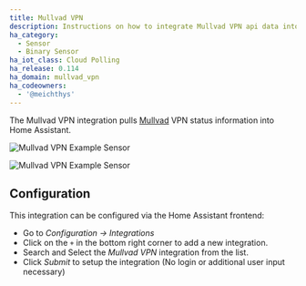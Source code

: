 ```yaml
---
title: Mullvad VPN
description: Instructions on how to integrate Mullvad VPN api data into Home Assistant.
ha_category:
  - Sensor
  - Binary Sensor
ha_iot_class: Cloud Polling
ha_release: 0.114
ha_domain: mullvad_vpn
ha_codeowners:
  - '@meichthys'
---
```


The Mullvad VPN integration pulls [Mullvad](https://mullvad.net/) VPN status information into Home Assistant.

![Mullvad VPN Example Sensor](/images/screenshots/mullvad_vpn_sample_sensor_connected.png)

![Mullvad VPN Example Sensor](/images/screenshots/mullvad_vpn_sample_sensor_ip.png)

## Configuration

This integration can be configured via the Home Assistant frontend:

- Go to *Configuration -> Integrations*
- Click on the `+` in the bottom right corner to add a new integration.
- Search and Select the *Mullvad VPN* integration from the list.
- Click *Submit* to setup the integration (No login or additional user input necessary)
